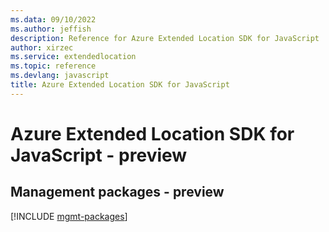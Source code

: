 ```yaml
---
ms.data: 09/10/2022
ms.author: jeffish
description: Reference for Azure Extended Location SDK for JavaScript
author: xirzec
ms.service: extendedlocation
ms.topic: reference
ms.devlang: javascript
title: Azure Extended Location SDK for JavaScript
---
```

# Azure Extended Location SDK for JavaScript - preview

## Management packages - preview
[!INCLUDE [mgmt-packages](extended-location-mgmt-index.md)]
